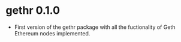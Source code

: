 # gethr 0.1.0 
* First version of the gethr package with all the fuctionality of Geth Ethereum nodes implemented.
